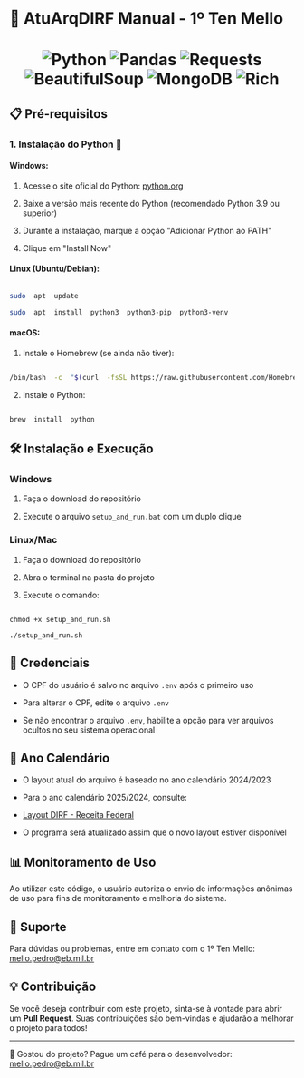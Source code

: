 # 🚀 AtuArqDIRF Manual - 1º Ten Mello

  # <p align="center"> ![Python](https://img.shields.io/badge/Python-3776AB?style=for-the-badge&logo=python&logoColor=white) ![Pandas](https://img.shields.io/badge/Pandas-150458?style=for-the-badge&logo=pandas&logoColor=white) ![Requests](https://img.shields.io/badge/Requests-FF6F20?style=for-the-badge&logo=requests&logoColor=white) ![BeautifulSoup](https://img.shields.io/badge/BeautifulSoup-8A3FFC?style=for-the-badge&logo=python&logoColor=white) ![MongoDB](https://img.shields.io/badge/MongoDB-47A248?style=for-the-badge&logo=mongodb&logoColor=white) ![Rich](https://img.shields.io/badge/Rich-7C7C7C?style=for-the-badge&logoColor=white) 
  </p>

## 📋 Pré-requisitos

  

### 1. Instalação do Python 🐍

  

#### Windows:

1. Acesse o site oficial do Python: [python.org](https://www.python.org/downloads/)

2. Baixe a versão mais recente do Python (recomendado Python 3.9 ou superior)

3. Durante a instalação, marque a opção "Adicionar Python ao PATH"

4. Clique em "Install Now"

  

#### Linux (Ubuntu/Debian):

```bash

sudo  apt  update

sudo  apt  install  python3  python3-pip  python3-venv

```

  

#### macOS:

1. Instale o Homebrew (se ainda não tiver):

```bash

/bin/bash  -c  "$(curl  -fsSL https://raw.githubusercontent.com/Homebrew/install/HEAD/install.sh)"

```

2. Instale o Python:

```bash

brew  install  python

```

  

## 🛠️ Instalação e Execução

  

### Windows

1. Faça o download do repositório

2. Execute o arquivo `setup_and_run.bat` com um duplo clique

  

### Linux/Mac

1. Faça o download do repositório

2. Abra o terminal na pasta do projeto

3. Execute o comando:

```

chmod +x setup_and_run.sh

./setup_and_run.sh

```

  

## 🔐 Credenciais

- O CPF do usuário é salvo no arquivo `.env` após o primeiro uso

- Para alterar o CPF, edite o arquivo `.env`

- Se não encontrar o arquivo `.env`, habilite a opção para ver arquivos ocultos no seu sistema operacional

  

## 📅 Ano Calendário

- O layout atual do arquivo é baseado no ano calendário 2024/2023

- Para o ano calendário 2025/2024, consulte:

- [Layout DIRF - Receita Federal](https://www.gov.br/receitafederal/pt-br/centrais-de-conteudo/publicacoes/documentos-tecnicos/dirf)

- O programa será atualizado assim que o novo layout estiver disponível

  

## 📊 Monitoramento de Uso

Ao utilizar este código, o usuário autoriza o envio de informações anônimas de uso para fins de monitoramento e melhoria do sistema.

  

## 🤝 Suporte

Para dúvidas ou problemas, entre em contato com o 1º Ten Mello: mello.pedro@eb.mil.br

  

## 💡 Contribuição 
Se você deseja contribuir com este projeto, sinta-se à vontade para abrir um **Pull Request**. Suas contribuições são bem-vindas e ajudarão a melhorar o projeto para todos!

  

---

  

💖 Gostou do projeto? Pague um café para o desenvolvedor: mello.pedro@eb.mil.br